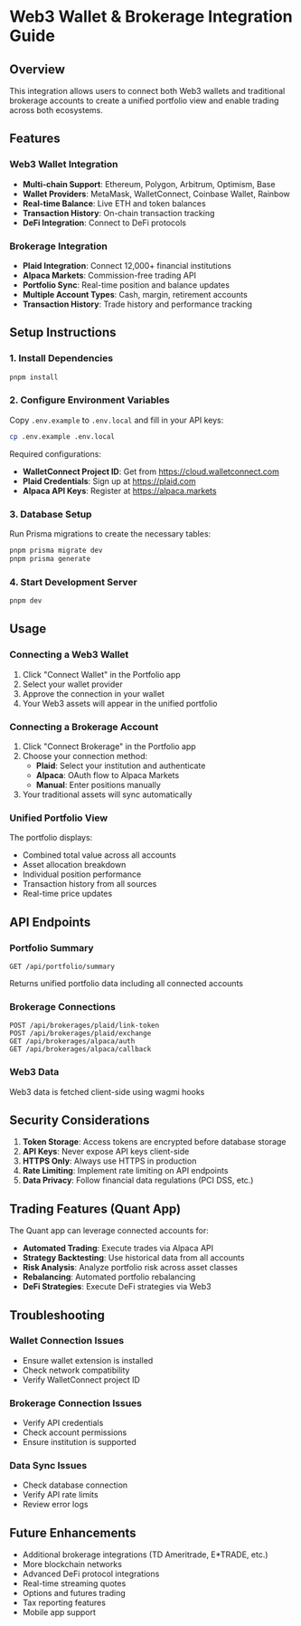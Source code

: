 # Web3 Wallet & Brokerage Integration Guide

## Overview
This integration allows users to connect both Web3 wallets and traditional brokerage accounts to create a unified portfolio view and enable trading across both ecosystems.

## Features

### Web3 Wallet Integration
- **Multi-chain Support**: Ethereum, Polygon, Arbitrum, Optimism, Base
- **Wallet Providers**: MetaMask, WalletConnect, Coinbase Wallet, Rainbow
- **Real-time Balance**: Live ETH and token balances
- **Transaction History**: On-chain transaction tracking
- **DeFi Integration**: Connect to DeFi protocols

### Brokerage Integration
- **Plaid Integration**: Connect 12,000+ financial institutions
- **Alpaca Markets**: Commission-free trading API
- **Portfolio Sync**: Real-time position and balance updates
- **Multiple Account Types**: Cash, margin, retirement accounts
- **Transaction History**: Trade history and performance tracking

## Setup Instructions

### 1. Install Dependencies
```bash
pnpm install
```

### 2. Configure Environment Variables
Copy `.env.example` to `.env.local` and fill in your API keys:

```bash
cp .env.example .env.local
```

Required configurations:
- **WalletConnect Project ID**: Get from https://cloud.walletconnect.com
- **Plaid Credentials**: Sign up at https://plaid.com
- **Alpaca API Keys**: Register at https://alpaca.markets

### 3. Database Setup
Run Prisma migrations to create the necessary tables:

```bash
pnpm prisma migrate dev
pnpm prisma generate
```

### 4. Start Development Server
```bash
pnpm dev
```

## Usage

### Connecting a Web3 Wallet
1. Click "Connect Wallet" in the Portfolio app
2. Select your wallet provider
3. Approve the connection in your wallet
4. Your Web3 assets will appear in the unified portfolio

### Connecting a Brokerage Account
1. Click "Connect Brokerage" in the Portfolio app
2. Choose your connection method:
   - **Plaid**: Select your institution and authenticate
   - **Alpaca**: OAuth flow to Alpaca Markets
   - **Manual**: Enter positions manually
3. Your traditional assets will sync automatically

### Unified Portfolio View
The portfolio displays:
- Combined total value across all accounts
- Asset allocation breakdown
- Individual position performance
- Transaction history from all sources
- Real-time price updates

## API Endpoints

### Portfolio Summary
```
GET /api/portfolio/summary
```
Returns unified portfolio data including all connected accounts

### Brokerage Connections
```
POST /api/brokerages/plaid/link-token
POST /api/brokerages/plaid/exchange
GET /api/brokerages/alpaca/auth
GET /api/brokerages/alpaca/callback
```

### Web3 Data
Web3 data is fetched client-side using wagmi hooks

## Security Considerations

1. **Token Storage**: Access tokens are encrypted before database storage
2. **API Keys**: Never expose API keys client-side
3. **HTTPS Only**: Always use HTTPS in production
4. **Rate Limiting**: Implement rate limiting on API endpoints
5. **Data Privacy**: Follow financial data regulations (PCI DSS, etc.)

## Trading Features (Quant App)

The Quant app can leverage connected accounts for:
- **Automated Trading**: Execute trades via Alpaca API
- **Strategy Backtesting**: Use historical data from all accounts
- **Risk Analysis**: Analyze portfolio risk across asset classes
- **Rebalancing**: Automated portfolio rebalancing
- **DeFi Strategies**: Execute DeFi strategies via Web3

## Troubleshooting

### Wallet Connection Issues
- Ensure wallet extension is installed
- Check network compatibility
- Verify WalletConnect project ID

### Brokerage Connection Issues
- Verify API credentials
- Check account permissions
- Ensure institution is supported

### Data Sync Issues
- Check database connection
- Verify API rate limits
- Review error logs

## Future Enhancements

- Additional brokerage integrations (TD Ameritrade, E*TRADE, etc.)
- More blockchain networks
- Advanced DeFi protocol integrations
- Real-time streaming quotes
- Options and futures trading
- Tax reporting features
- Mobile app support